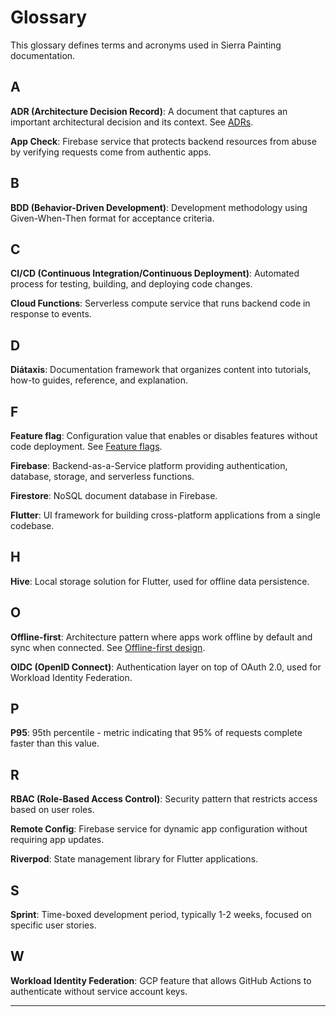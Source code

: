 # Glossary

This glossary defines terms and acronyms used in Sierra Painting documentation.

## A

**ADR (Architecture Decision Record)**: A document that captures an important architectural decision
and its context. See [ADRs](adrs/).

**App Check**: Firebase service that protects backend resources from abuse by verifying requests
come from authentic apps.

## B

**BDD (Behavior-Driven Development)**: Development methodology using Given-When-Then format for
acceptance criteria.

## C

**CI/CD (Continuous Integration/Continuous Deployment)**: Automated process for testing, building,
and deploying code changes.

**Cloud Functions**: Serverless compute service that runs backend code in response to events.

## D

**Diátaxis**: Documentation framework that organizes content into tutorials, how-to guides,
reference, and explanation.

## F

**Feature flag**: Configuration value that enables or disables features without code deployment. See
[Feature flags](reference/feature-flags.md).

**Firebase**: Backend-as-a-Service platform providing authentication, database, storage, and
serverless functions.

**Firestore**: NoSQL document database in Firebase.

**Flutter**: UI framework for building cross-platform applications from a single codebase.

## H

**Hive**: Local storage solution for Flutter, used for offline data persistence.

## O

**Offline-first**: Architecture pattern where apps work offline by default and sync when connected.
See [Offline-first design](explanation/offline-first.md).

**OIDC (OpenID Connect)**: Authentication layer on top of OAuth 2.0, used for Workload Identity
Federation.

## P

**P95**: 95th percentile - metric indicating that 95% of requests complete faster than this value.

## R

**RBAC (Role-Based Access Control)**: Security pattern that restricts access based on user roles.

**Remote Config**: Firebase service for dynamic app configuration without requiring app updates.

**Riverpod**: State management library for Flutter applications.

## S

**Sprint**: Time-boxed development period, typically 1-2 weeks, focused on specific user stories.

## W

**Workload Identity Federation**: GCP feature that allows GitHub Actions to authenticate without
service account keys.

---
